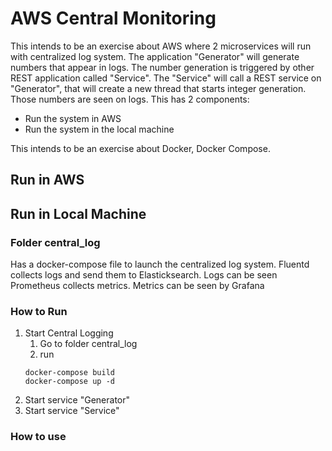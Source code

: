 # AWS Central Monitoring

This intends to be an exercise about AWS where 2  microservices will run with centralized log system.
The application "Generator" will generate numbers that appear in logs.
The number generation is triggered by other REST application called "Service". The "Service" will call a REST service on "Generator", that will create a new thread that starts integer generation. Those numbers are seen on logs.
This has 2 components:
* Run the system in AWS
* Run the system in the local machine

This intends to be an exercise about Docker, Docker Compose.


## Run in AWS

## Run in Local Machine
### Folder central_log
Has a docker-compose file to launch the centralized log system.
Fluentd collects logs and send them to Elasticksearch. Logs can be seen 
Prometheus collects metrics. Metrics can be seen by Grafana

### How to Run
1. Start Central Logging
   1. Go to folder central_log
   2. run 
    ```
   docker-compose build
   docker-compose up -d
   ```
2. Start service "Generator"
3. Start service "Service"

### How to use
